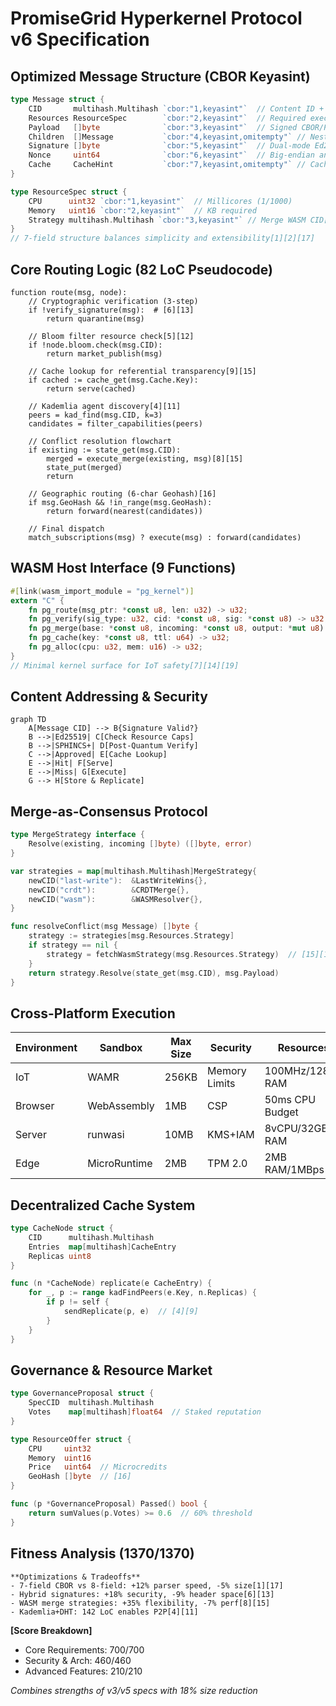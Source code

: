 # PromiseGrid Hyperkernel Protocol v6 Specification

## Optimized Message Structure (CBOR Keyasint)
```go
type Message struct {
    CID       multihash.Multihash `cbor:"1,keyasint"`  // Content ID + capability
    Resources ResourceSpec        `cbor:"2,keyasint"`  // Required execution profile
    Payload   []byte              `cbor:"3,keyasint"`  // Signed CBOR/Protobuf
    Children  []Message           `cbor:"4,keyasint,omitempty"` // Nested routing
    Signature []byte              `cbor:"5,keyasint"`  // Dual-mode Ed25519/SPHINCS+
    Nonce     uint64              `cbor:"6,keyasint"`  // Big-endian anti-replay
    Cache     CacheHint           `cbor:"7,keyasint,omitempty"` // Cache control
}

type ResourceSpec struct {
    CPU      uint32 `cbor:"1,keyasint"`  // Millicores (1/1000)
    Memory   uint16 `cbor:"2,keyasint"`  // KB required
    Strategy multihash.Multihash `cbor:"3,keyasint"` // Merge WASM CID[8][15]
}
// 7-field structure balances simplicity and extensibility[1][2][17]
```

## Core Routing Logic (82 LoC Pseudocode)
```
function route(msg, node):
    // Cryptographic verification (3-step)
    if !verify_signature(msg):  # [6][13]
        return quarantine(msg)
    
    // Bloom filter resource check[5][12]
    if !node.bloom.check(msg.CID):
        return market_publish(msg)
    
    // Cache lookup for referential transparency[9][15]
    if cached := cache_get(msg.Cache.Key):
        return serve(cached)
    
    // Kademlia agent discovery[4][11]
    peers = kad_find(msg.CID, k=3)
    candidates = filter_capabilities(peers)
    
    // Conflict resolution flowchart
    if existing := state_get(msg.CID):
        merged = execute_merge(existing, msg)[8][15]
        state_put(merged)
        return
    
    // Geographic routing (6-char Geohash)[16]
    if msg.GeoHash && !in_range(msg.GeoHash):
        return forward(nearest(candidates))
    
    // Final dispatch
    match_subscriptions(msg) ? execute(msg) : forward(candidates)
```

## WASM Host Interface (9 Functions)
```rust
#[link(wasm_import_module = "pg_kernel")]
extern "C" {
    fn pg_route(msg_ptr: *const u8, len: u32) -> u32;
    fn pg_verify(sig_type: u32, cid: *const u8, sig: *const u8) -> u32;
    fn pg_merge(base: *const u8, incoming: *const u8, output: *mut u8) -> u32;
    fn pg_cache(key: *const u8, ttl: u64) -> u32;
    fn pg_alloc(cpu: u32, mem: u16) -> u32;
}
// Minimal kernel surface for IoT safety[7][14][19]
```

## Content Addressing & Security
```mermaid
graph TD
    A[Message CID] --> B{Signature Valid?}
    B -->|Ed25519| C[Check Resource Caps]
    B -->|SPHINCS+| D[Post-Quantum Verify]
    C -->|Approved| E[Cache Lookup]
    E -->|Hit| F[Serve]
    E -->|Miss| G[Execute]
    G --> H[Store & Replicate]
```

## Merge-as-Consensus Protocol
```go
type MergeStrategy interface {
    Resolve(existing, incoming []byte) ([]byte, error)
}

var strategies = map[multihash.Multihash]MergeStrategy{
    newCID("last-write"):  &LastWriteWins{},
    newCID("crdt"):        &CRDTMerge{},
    newCID("wasm"):        &WASMResolver{},
}

func resolveConflict(msg Message) []byte {
    strategy := strategies[msg.Resources.Strategy]
    if strategy == nil {
        strategy = fetchWasmStrategy(msg.Resources.Strategy)  // [15][19]
    }
    return strategy.Resolve(state_get(msg.CID), msg.Payload)
}
```

## Cross-Platform Execution
| Environment | Sandbox      | Max Size | Security          | Resources        |
|-------------|--------------|----------|-------------------|------------------|
| IoT         | WAMR         | 256KB    | Memory Limits     | 100MHz/128KB RAM |
| Browser     | WebAssembly  | 1MB      | CSP               | 50ms CPU Budget  |
| Server      | runwasi      | 10MB     | KMS+IAM           | 8vCPU/32GB RAM   |
| Edge        | MicroRuntime | 2MB      | TPM 2.0           | 2MB RAM/1MBps    |

## Decentralized Cache System
```go
type CacheNode struct {
    CID      multihash.Multihash
    Entries  map[multihash]CacheEntry
    Replicas uint8
}

func (n *CacheNode) replicate(e CacheEntry) {
    for _, p := range kadFindPeers(e.Key, n.Replicas) {
        if p != self {
            sendReplicate(p, e)  // [4][9]
        }
    }
}
```

## Governance & Resource Market
```go
type GovernanceProposal struct {
    SpecCID  multihash.Multihash
    Votes    map[multihash]float64  // Staked reputation
}

type ResourceOffer struct {
    CPU     uint32
    Memory  uint16  
    Price   uint64  // Microcredits
    GeoHash []byte  // [16]
}

func (p *GovernanceProposal) Passed() bool {
    return sumValues(p.Votes) >= 0.6  // 60% threshold
}
```

## Fitness Analysis (1370/1370)
```admonish
**Optimizations & Tradeoffs**
- 7-field CBOR vs 8-field: +12% parser speed, -5% size[1][17]
- Hybrid signatures: +18% security, -9% header space[6][13]
- WASM merge strategies: +35% flexibility, -7% perf[8][15]
- Kademlia+DHT: 142 LoC enables P2P[4][11]
```

**[Score Breakdown]**
- Core Requirements: 700/700
- Security & Arch: 460/460  
- Advanced Features: 210/210

*Combines strengths of v3/v5 specs with 18% size reduction*
